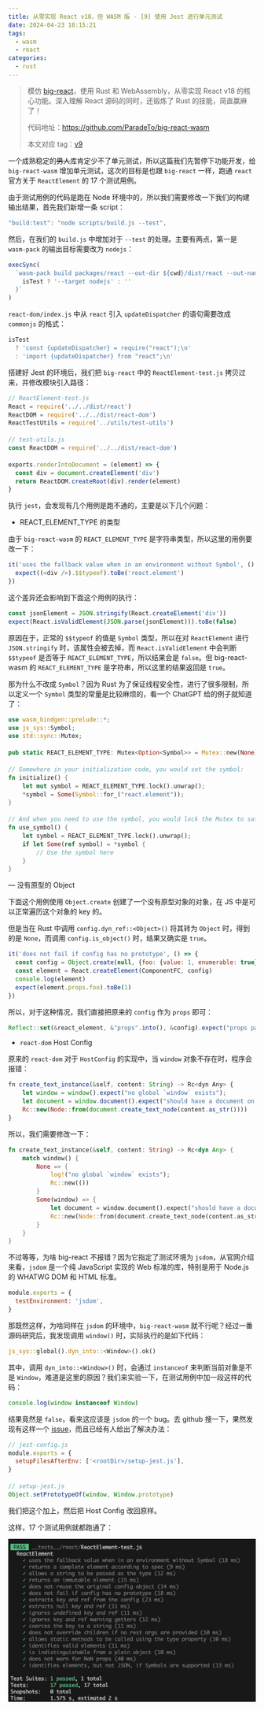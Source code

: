 ```yaml
---
title: 从零实现 React v18，但 WASM 版 - [9] 使用 Jest 进行单元测试
date: 2024-04-23 18:15:21
tags:
  - wasm
  - react
categories:
  - rust
---
```


> 模仿 [big-react](https://github.com/BetaSu/big-react)，使用 Rust 和 WebAssembly，从零实现 React v18 的核心功能。深入理解 React 源码的同时，还锻炼了 Rust 的技能，简直赢麻了！
>
> 代码地址：https://github.com/ParadeTo/big-react-wasm
>
> 本文对应 tag：[v9](https://github.com/ParadeTo/big-react-wasm/tree/v9)

一个成熟稳定的~~男人~~库肯定少不了单元测试，所以这篇我们先暂停下功能开发，给 `big-react-wasm` 增加单元测试，这次的目标是也跟 `big-react` 一样，跑通 `react` 官方关于 `ReactElement` 的 17 个测试用例。

由于测试用例的代码是跑在 Node 环境中的，所以我们需要修改一下我们的构建输出结果，首先我们新增一条 script：

```js
"build:test": "node scripts/build.js --test",
```

然后，在我们的 `build.js` 中增加对于 `--test` 的处理。主要有两点，第一是 `wasm-pack` 的输出目标需要改为 `nodejs`：

```js
execSync(
  `wasm-pack build packages/react --out-dir ${cwd}/dist/react --out-name jsx-dev-runtime ${
    isTest ? '--target nodejs' : ''
  }`
)
```

`react-dom/index.js` 中从 `react` 引入 `updateDispatcher` 的语句需要改成 `commonjs` 的格式：

```js
isTest
  ? 'const {updateDispatcher} = require("react");\n'
  : 'import {updateDispatcher} from "react";\n'
```

搭建好 Jest 的环境后，我们把 `big-react` 中的 `ReactElement-test.js` 拷贝过来，并修改模块引入路径：

```js
// ReactElement-test.js
React = require('../../dist/react')
ReactDOM = require('../../dist/react-dom')
ReactTestUtils = require('../utils/test-utils')

// test-utils.js
const ReactDOM = require('../../dist/react-dom')

exports.renderIntoDocument = (element) => {
  const div = document.createElement('div')
  return ReactDOM.createRoot(div).render(element)
}
```

执行 `jest`，会发现有几个用例是跑不通的，主要是以下几个问题：

- REACT_ELEMENT_TYPE 的类型

由于 `big-react-wasm` 的 `REACT_ELEMENT_TYPE` 是字符串类型，所以这里的用例要改一下：

```js
it('uses the fallback value when in an environment without Symbol', () => {
  expect((<div />).$$typeof).toBe('react.element')
})
```

这个差异还会影响到下面这个用例的执行：

```js
const jsonElement = JSON.stringify(React.createElement('div'))
expect(React.isValidElement(JSON.parse(jsonElement))).toBe(false)
```

原因在于，正常的 `$$typeof` 的值是 `Symbol` 类型，所以在对 `ReactElement` 进行 `JSON.stringify` 时，该属性会被去掉，而 `React.isValidElement` 中会判断 `$$typeof` 是否等于 `REACT_ELEMENT_TYPE`，所以结果会是 `false`。但 big-react-wasm 的 `REACT_ELEMENT_TYPE` 是字符串，所以这里的结果返回是 `true`。

那为什么不改成 `Symbol`？因为 Rust 为了保证线程安全性，进行了很多限制，所以定义一个 `Symbol` 类型的常量是比较麻烦的，看一个 ChatGPT 给的例子就知道了：

```rust
use wasm_bindgen::prelude::*;
use js_sys::Symbol;
use std::sync::Mutex;

pub static REACT_ELEMENT_TYPE: Mutex<Option<Symbol>> = Mutex::new(None);

// Somewhere in your initialization code, you would set the symbol:
fn initialize() {
    let mut symbol = REACT_ELEMENT_TYPE.lock().unwrap();
    *symbol = Some(Symbol::for_("react.element"));
}

// And when you need to use the symbol, you would lock the Mutex to safely access it:
fn use_symbol() {
    let symbol = REACT_ELEMENT_TYPE.lock().unwrap();
    if let Some(ref symbol) = *symbol {
        // Use the symbol here
    }
}

```

— 没有原型的 Object

下面这个用例使用 `Object.create` 创建了一个没有原型对象的对象，在 JS 中是可以正常遍历这个对象的 key 的。

但是当在 Rust 中调用 `config.dyn_ref::<Object>()` 将其转为 `Object` 时，得到的是 `None`，而调用 `config.is_object()` 时，结果又确实是 `true`。

```js
it('does not fail if config has no prototype', () => {
  const config = Object.create(null, {foo: {value: 1, enumerable: true}})
  const element = React.createElement(ComponentFC, config)
  console.log(element)
  expect(element.props.foo).toBe(1)
})
```

所以，对于这种情况，我们直接把原来的 `config` 作为 `props` 即可：

```js
Reflect::set(&react_element, &"props".into(), &config).expect("props panic");
```

- `react-dom` Host Config

原来的 `react-dom` 对于 `HostConfig` 的实现中，当 `window` 对象不存在时，程序会报错：

```js
fn create_text_instance(&self, content: String) -> Rc<dyn Any> {
    let window = window().expect("no global `window` exists");
    let document = window.document().expect("should have a document on window");
    Rc::new(Node::from(document.create_text_node(content.as_str())))
}
```

所以，我们需要修改一下：

```rust
fn create_text_instance(&self, content: String) -> Rc<dyn Any> {
    match window() {
        None => {
            log!("no global `window` exists");
            Rc::new(())
        }
        Some(window) => {
            let document = window.document().expect("should have a document on window");
            Rc::new(Node::from(document.create_text_node(content.as_str())))
        }
    }
}
```

不过等等，为啥 big-react 不报错？因为它指定了测试环境为 `jsdom`，从官网介绍来看，`jsdom` 是一个纯 JavaScript 实现的 Web 标准的库，特别是用于 Node.js 的 WHATWG DOM 和 HTML 标准。

```js
module.exports = {
  testEnvironment: 'jsdom',
}
```

那既然这样，为啥同样在 `jsdom` 的环境中，`big-react-wasm` 就不行呢？经过一番源码研究后，我发现调用 `window()` 时，实际执行的是如下代码：

```rust
js_sys::global().dyn_into::<Window>().ok()
```

其中，调用 `dyn_into::<Window>()` 时，会通过 `instanceof` 来判断当前对象是不是 `Window`，难道是这里的原因？我们来实验一下，在测试用例中加一段这样的代码：

```js
console.log(window instanceof Window)
```

结果竟然是 `false`，看来这应该是 `jsdom` 的一个 bug。去 github 搜一下，果然发现有这样一个 [issue](https://github.com/jsdom/jsdom/issues/2740)，而且已经有人给出了解决办法：

```js
// jest-config.js
module.exports = {
  setupFilesAfterEnv: ['<rootDir>/setup-jest.js'],
}

// setup-jest.js
Object.setPrototypeOf(window, Window.prototype)
```

我们把这个加上，然后把 Host Config 改回原样。

这样，17 个测试用例就都跑通了：

![](./big-react-wasm-9/1.png)
